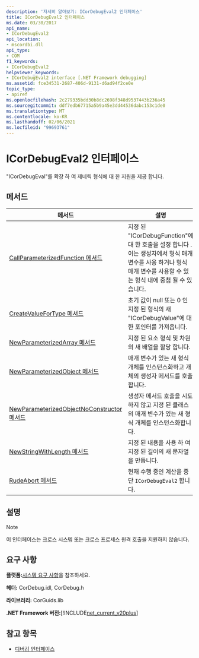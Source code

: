 ```yaml
---
description: '자세히 알아보기: ICorDebugEval2 인터페이스'
title: ICorDebugEval2 인터페이스
ms.date: 03/30/2017
api_name:
- ICorDebugEval2
api_location:
- mscordbi.dll
api_type:
- COM
f1_keywords:
- ICorDebugEval2
helpviewer_keywords:
- ICorDebugEval2 interface [.NET Framework debugging]
ms.assetid: fce34531-2687-406d-9131-d6ad94f2ce0e
topic_type:
- apiref
ms.openlocfilehash: 2c279335bdd30b8dc2698f348d9537443b236a45
ms.sourcegitcommit: ddf7edb67715a5b9a45e3dd44536dabc153c1de0
ms.translationtype: MT
ms.contentlocale: ko-KR
ms.lasthandoff: 02/06/2021
ms.locfileid: "99693761"
---
```

# <a name="icordebugeval2-interface"></a>ICorDebugEval2 인터페이스

"ICorDebugEval"를 확장 하 여 제네릭 형식에 대 한 지원을 제공 합니다.  
  
## <a name="methods"></a>메서드  
  
|메서드|설명|  
|------------|-----------------|  
|[CallParameterizedFunction 메서드](icordebugeval2-callparameterizedfunction-method.md)|지정 된 "ICorDebugFunction"에 대 한 호출을 설정 합니다 .이는 생성자에서 형식 매개 변수를 사용 하거나 형식 매개 변수를 사용할 수 있는 형식 내에 중첩 될 수 있습니다.|  
|[CreateValueForType 메서드](icordebugeval2-createvaluefortype-method.md)|초기 값이 null 또는 0 인 지정 된 형식의 새 "ICorDebugValue"에 대 한 포인터를 가져옵니다.|  
|[NewParameterizedArray 메서드](icordebugeval2-newparameterizedarray-method.md)|지정 된 요소 형식 및 차원의 새 배열을 할당 합니다.|  
|[NewParameterizedObject 메서드](icordebugeval2-newparameterizedobject-method.md)|매개 변수가 있는 새 형식 개체를 인스턴스화하고 개체의 생성자 메서드를 호출 합니다.|  
|[NewParameterizedObjectNoConstructor 메서드](icordebugeval2-newparameterizedobjectnoconstructor-method.md)|생성자 메서드 호출을 시도 하지 않고 지정 된 클래스의 매개 변수가 있는 새 형식 개체를 인스턴스화합니다.|  
|[NewStringWithLength 메서드](icordebugeval2-newstringwithlength-method.md)|지정 된 내용을 사용 하 여 지정 된 길이의 새 문자열을 만듭니다.|  
|[RudeAbort 메서드](icordebugeval2-rudeabort-method.md)|현재 수행 중인 계산을 중단 `ICorDebugEval2` 합니다.|  
  
## <a name="remarks"></a>설명  
  
> [!NOTE]
> 이 인터페이스는 크로스 시스템 또는 크로스 프로세스 원격 호출을 지원하지 않습니다.  
  
## <a name="requirements"></a>요구 사항  

 **플랫폼:**[시스템 요구 사항](../../get-started/system-requirements.md)을 참조하세요.  
  
 **헤더:** CorDebug.idl, CorDebug.h  
  
 **라이브러리:** CorGuids.lib  
  
 **.NET Framework 버전:**[!INCLUDE[net_current_v20plus](../../../../includes/net-current-v20plus-md.md)]  
  
## <a name="see-also"></a>참고 항목

- [디버깅 인터페이스](debugging-interfaces.md)
